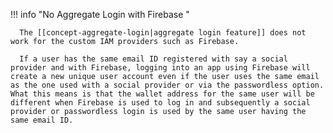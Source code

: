 !!! info "No Aggregate Login with Firebase "

      The [[concept-aggregate-login|aggregate login feature]] does not work for the custom IAM providers such as Firebase.

      If a user has the same email ID registered with say a social provider and with Firebase, logging into an app using Firebase will create a new unique user account even if the user uses the same email as the one used with a social provider or via the passwordless option. What this means is that the wallet address for the same user will be different when Firebase is used to log in and subsequently a social provider or passwordless login is used by the same user having the same email ID.